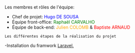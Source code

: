<html>
    <p>Les membres et rôles de l'équipe:</p>
<ul>
  <li>Chef de projet: <span style="color:blue;">Hugo DE SOUSA</span></li>
  <li>Équipe front-office: <span style="color:green;">Raphaël CARVALHO</span></li>
  <li>Équipe de back-end: <span style="color:orange;">Julien COLOMB</span> & <span style="color:red;">Baptiste ARNAUD</span></li>
</ul>

    Les différentes étapes de la réalisation du projet
-Installation du framwork <a href="https://laravel.com">Laravel.</a>

</html>
